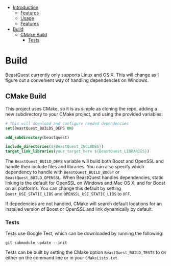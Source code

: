 * [Introduction](https://watersalesman.github.io/BeastQuest/index.html)
    * [Features](https://watersalesman.github.io/BeastQuest/index.html#features)
    * [Usage](https://watersalesman.github.io/BeastQuest/index.html#usage)
    * [Features](https://watersalesman.github.io/BeastQuest/index.html#third-party-libraries)
* [Build](https://watersalesman.github.io/BeastQuest/build.html)
    * [CMake Build](https://watersalesman.github.io/BeastQuest/build.html#cmake-build)
        * [Tests](https://watersalesman.github.io/BeastQuest/build.html#tests)


# Build

BeastQuest currently only supports Linux and OS X. This will change as I figure
out a convenient way of handling dependencies on Windows.

## CMake Build

This project uses CMake, so it is as simple as cloning the repo, adding a new
subdirectory to your CMake project, and using the provided variables:
```cmake
# This will download and configure needed dependencies
set(BeastQuest_BUILDS_DEPS ON)

add_subdirectory(beastquest)

include_directories(${BeastQuest_INCLUDES})
target_link_libraries(your_target_here ${BeastQuest_LIBRARIES})
```

The `BeastQuest_BUILD_DEPS` variable will build both Boost and OpenSSL and
handle their include files and libraries. You can also specify which
dependency to handle with `BeastQuest_BUILD_BOOST` or
`BeastQuest_BUILD_OPENSSL`. When BeastQuest handles dependencies, static linking
is the default for OpenSSL on Windows and Mac OS X, and for Boost on all
platforms. You can change this default by setting `Boost_USE_STATIC_LIBS` and
`OPENSSL_USE_STATIC_LIBS` to `OFF`.

If depedencies are not handled, CMake will search default locations for an installed version of Boost or OpenSSL and link dynamically by default.


### Tests

Tests use Google Test, which can be downloaded by running the following:
```
git submodule update --init
```
Tests can be built by setting the CMake option `BeastQuest_BUILD_TESTS` to `ON`
either on the command line or in your `CMakeLists.txt`.

